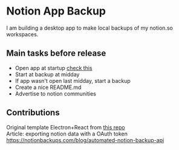 # Notion App Backup

I am building a desktop app to make local backups of my notion.so workspaces.

## Main tasks before release
- Open app at startup [check this](https://codedotspirit.dev/blog/Starting%20an%20Electron%20app%20on%20System%20Boot)
- Start at backup at midday
- If app wasn't open last midday, start a backup
- Create a nice README.md
- Advertise to notion communities

## Contributions 

Original template Electron+React from [this repo](https://github.com/yhirose/react-typescript-electron-sample-with-create-react-app-and-electron-builder)  
Article: exporting notion data with a OAuth token https://notionbackups.com/blog/automated-notion-backup-api
